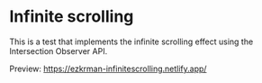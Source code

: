 # Infinite scrolling

This is a test that implements the infinite scrolling effect using the Intersection Observer API.

Preview: https://ezkrman-infinitescrolling.netlify.app/
